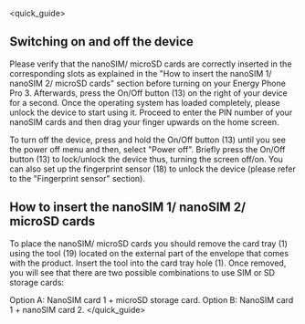 <quick_guide>
## Switching on and off the device

Please verify that the nanoSIM/ microSD cards are correctly inserted in the corresponding slots as explained in the "How to insert the nanoSIM 1/ nanoSIM 2/ microSD cards" section before turning on your Energy Phone Pro 3. Afterwards, press the On/Off button (13) on the right of your device for a second. Once the operating system has loaded completely, please unlock the device to start using it. Proceed to enter the PIN number of your nanoSIM cards and then drag your finger upwards on the home screen.

To turn off the device, press and hold the On/Off button (13) until you see the power off menu and then, select "Power off". Briefly press the On/Off button (13) to lock/unlock the device thus, turning the screen off/on. You can also set up the fingerprint sensor (18) to unlock the device (please refer to the "Fingerprint sensor" section).


## How to insert the nanoSIM 1/ nanoSIM 2/ microSD cards

To place the nanoSIM/ microSD cards you should remove the card tray (1) using the tool (19) located on the external part of the envelope that comes with the product. Insert the tool into the card tray hole (1). Once removed, you will see that there are two possible combinations to use SIM or SD storage cards:

Option A: NanoSIM card 1 + microSD storage card.
Option B: NanoSIM card 1 + nanoSIM card 2.
</quick_guide>

